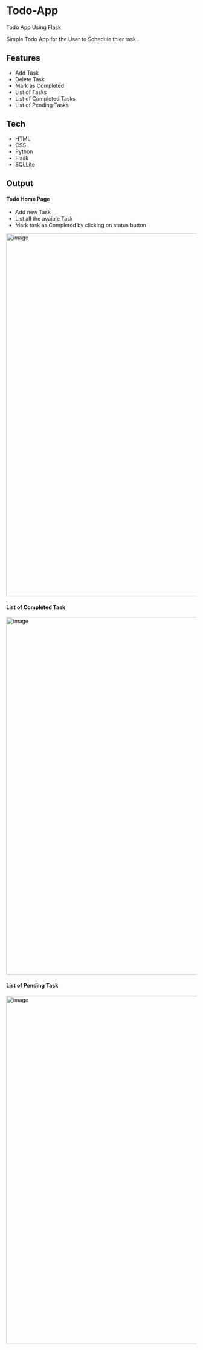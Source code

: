 # Todo-App
Todo App Using Flask

Simple Todo App for the User to Schedule thier task .

## Features

- Add Task
- Delete Task
- Mark as Completed
- List of Tasks
- List of Completed Tasks
- List of Pending Tasks

## Tech
- HTML
- CSS
- Python
- Flask
- SQLLite


## Output 

#### Todo Home Page
- Add new Task
- List all the avaible Task
- Mark task as Completed by clicking on status button
<img width="958" alt="image" src="https://user-images.githubusercontent.com/34549801/194780922-a8ab1224-3c8c-48b0-bf9c-9b6b221510bd.png">

#### List of Completed Task
<img width="944" alt="image" src="https://user-images.githubusercontent.com/34549801/194781004-a3a993cc-c518-4876-b71c-2d8380b3eb54.png">

#### List of Pending  Task
<img width="918" alt="image" src="https://user-images.githubusercontent.com/34549801/194781138-3e1b135d-653f-43ea-adb9-9cefac80870a.png">

